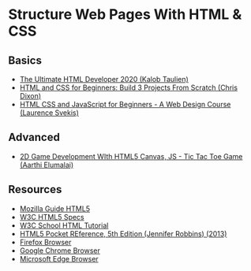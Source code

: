# Structure Web Pages With HTML & CSS

## Basics

* [The Ultimate HTML Developer 2020 (Kalob Taulien)]()
* [HTML and CSS for Beginners: Build 3 Projects From Scratch (Chris Dixon)]()
* [HTML CSS and JavaScript for Beginners - A Web Design Course (Laurence Svekis)]()

## Advanced

* [2D Game Development WIth HTML5 Canvas, JS - Tic Tac Toe Game (Aarthi Elumalai)]()

## Resources

* [Mozilla Guide HTML5]()
* [W3C HTML5 Specs](https://www.w3.org/TR/2014/REC-html5-20141028/single-page.html)
* [W3C School HTML Tutorial](https://www.w3schools.com/html/)
* [HTML5 Pocket REference, 5th Edition (Jennifer Robbins) (2013)](https://learning.oreilly.com/library/view/html5-pocket-reference/9781449368777/)
* [Firefox Browser](https://www.mozilla.org/en-US/firefox/new/)
* [Google Chrome Browser](https://www.google.com/chrome)
* [Microsoft Edge Browser](https://www.microsoft.com/en-us/edge)
